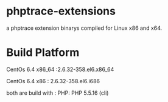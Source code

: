 # phptrace-extensions
a phptrace extension binarys compiled for Linux x86 and x64.

# Build Platform
CentOs 6.4 x86_64 :2.6.32-358.el6.x86_64

CentOs 6.4 x86 : 2.6.32-358.el6.i686

both are build with : 
PHP: PHP 5.5.16 (cli)